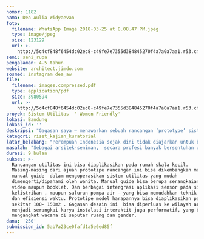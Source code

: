 ```yaml
---
nomor: 1182
nama: Dea Aulia Widyaevan
foto:
  filename: WhatsApp Image 2018-03-25 at 8.08.47 PM.jpeg
  type: image/jpeg
  size: 123129
  url: >-
    http://5c4cf848f6454dc02ec8-c49fe7e7355d384845270f4a7a0a7aa1.r53.cf2.rackcdn.com/796be451-1c9a-4f36-8deb-c253a377172e/WhatsApp%20Image%202018-03-25%20at%208.08.47%20PM.jpeg
seni: seni_rupa
pengalaman: 4-5 tahun
website: architect.jimdo.com
sosmed: instagram dea_aw
file:
  filename: images.compressed.pdf
  type: application/pdf
  size: 3980594
  url: >-
    http://5c4cf848f6454dc02ec8-c49fe7e7355d384845270f4a7a0a7aa1.r53.cf2.rackcdn.com/792c09ec-23f9-41d3-a40c-5aca55231002/images.compressed.pdf
proyek: Sistem Utilitas  ' Women Friendly'
lokasi: Bandung
lokasi_id: ''
deskripsi: "Gagasan saya – menawarkan sebuah rancangan ‘prototype’ sistem utilitas dalam rumah – yang lebih bersahabat terhadap wanita, baik yang terdapat di dalam dapur, sistem pengairan maupun kelistrikan. Seri dari prototipe ini adalah kumpulan ‘sketsa/gambar kerja’ dan model eksperimen nyata (langsung/bersifat lapangan). Desain ini dibutuhkan beberapa langkah riset yang diagendakan untuk menemukan standar antropometris wanita Indonesia, dan juga ‘batas-batas’ kemampuan fisikal wanita – abilitas dalam mengerjakan beberapa tugas ‘kasar’ serta persepsi mereka tentang keamanan. Sistem utilitas dalam rumah – bahkan bisa dirancang dalam situasi yang lebih ‘manis/menyentuh’ di mana kebutuhan personalitas wanita dapat difasilitasi – lebih dari sekedar perangkat fungsional untuk tinggal. Wanita pun butuh untuk merefleksikan identitas mereka terhadap ruang yang mereka ‘okupasi’. Harapannya para wanita bisa mengatasi masalah utilitas , paling tidak dikeadaan paling urgen dan rumah masih bisa beroperasi sebagaimana biasanya jika ada satu sistem jaringan rusak. \r\n \tMisal sistem saluran air – kebanyakan disembunyikan  di bawah lantai/di balik dinding, terpendam dan tersembunyi. Apabila terdapat kebocoran atau sumbatan, untuk memeriksanya saja perlu  menghancurkan entah lantai, dinding, yang pada tahap ini saja sudah membutuhkan kekuataan fisik lebih. Gagasannya – kenapa tidak menciptakan rancangan sistem saluran air yang lebih akrab/terjangkau bagi wanita. \r\n\r\n"
kategori: riset_kajian_kuratorial
latar_belakang: "Perempuan Indonesia sejak dini tidak diajarkan untuk bisa bersifat tegas dan mandiri. Konsekuensinya,  ketika dewasa dan harus ‘survive’ sendiri, mereka akan mencari kaum pria/pasangan pria yang mampu menyelesaikan permasalahan yang mendukung hidup mereka.Hal ini menjelaskan mengapa di Indonesia memiliki ‘stereotype’ mengenai tenggat waktu usia menikah dan  bagi wanita yang masih melajang dicap sebagai  ‘perawan tua’ dan dalam masa ‘krisis’. Sehingga pertanyaan, ‘kapan nikah’ selalu menghantui, seolah kita harus punya pendamping untuk bertahan hidup  dan diterima pada lingkungan sosial. \r\n\r\nFenomena ‘Cinderella complex’ (takut akan kemandirian )  ini kemudian memgafirmasi dominasi pria hingga pada ruang personal mereka / ’ruang domestik’ ( rumah) . Ironisnya, bahjan rumah punbaik interior atau eksteriornya dibangun menurut logika laki-laki. Sehingga mengafirmasi pertanyaan ‘kapan nikah’ , karena jika tidak menikah, akan kesulitan untuk tinggal sendirian disebuah rumah. \r\n\r\nPada dunia arsitektur, kebanyakan rancangan rumah mengikuti logika pria, bahkan hingga standar antropometri untuk sirkulasi dan furniture (mebel)  megikuti standar dari lelaki kaukasian. Ruang-ruang yang diproduksi pada budaya patriarki, selalu didesain dengan indikasi user seorang laki-laki.Jadi, jika saya membayangkan sebuah ruang dikhususkan untuk perempuan sebagai user utama, maka pendekatan desain akan mengarah pada psikologi, hal-hal detail intuitif tapi logis, ringan, aman,  sesuai antropometri wanita asia. \r\n"
masalah: "Sebagai arsitek-seniman,  secara profesi banyak bersentuhan dengan masalah engineering, logika struktur dan konstruksi,   yang bagi saya ,memahami logika ‘mesin’ atau ‘teknologi ‘ membutuhkan waktu. Saya menyadari banyak rumah didesain dengan sistem yang hanya bisa dioperasikan oleh laki_laki dari segi user interface utilitasnya, karena berat, tersembunyi , bahaya dan memiliki skill ketukangan khusus.  Padahal, yang sering ada dirumah adalah wanita dengan kegiatan memasak, mencuci baju, setrika, membersihkan rumah, menyirami kebun dst. Perkara utilitas rumah memegang peranan yang penting ,tanpa air, drainase, dan listrika,  rumah tidak layak huni.\r\n\r\nMasalah akan mulai meuncul ketika perempuan memilih ‘jalan mandiri’ hidup dalam rumah sendir karena memilih melajang, lansia, bercerai maupun merantau. Apabila terjadi masalah terhadap sistem kelistrikan, pipa saluran air, drainase, produktivitas akan terganggu, dan pasti akan  langsung  memanggil ‘kaum pria’ untuk memperbaikinya. Tapi bagaimana jika  misalnya tiba-tiba  tengah malam air membanjiri dapur dan harus segera diatasi ,apakah harus menunggu hingga pagi hari sampai si tukang datang? \r\nDari permasalahan sepele tapi urgen ini, mengapa tidak membangun sistem utilitas yang bisa lebih mudah dioperasikan, dan diperbaiki oleh wanita jika ada kerusaksn disaat genting?\r\n\r\n"
durasi: 9 bulan
sukses: >-
  Rancangan utilitas ini bisa diaplikasikan pada rumah skala kecil.
  Masing-masing dari ajuan prototipe rancangan ini bisa dikembangkan menjadi
  manual guide  dalam mengoperasikan sistem utilitas yang mudah
  dimengerti/dipahami oleh wanita. Manual guide bisa berupa serangkaian tutorial
  video maupun booklet. Dan berbagai intergrasi aplikasi sensor pada sistem
  kelistrikan , maupun saluran pompa air – yang bisa memudahkan teknik operasi
  dan efisiensi waktu. Prototipe model harapannya bisa diaplikasikan pada rumah
  sekitar 100- 150m2 . Gagasan desain ini  bisa diperluas ke wilayah artistik,
  menjadi serangkai karya instalasi interaktit juga performatif, yang bisa
  mengangkat wacana di seputar ruang dan gender. 
dana: '250'
submission_id: 5ab7a23ce0fafd1a5e6ed85f
---
```

